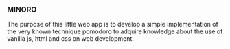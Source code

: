 ### MINORO

The purpose of this little web app is to develop a simple implementation of the
very known technique pomodoro to adquire knowledge about the use of vanilla js,
html and css on web development.
